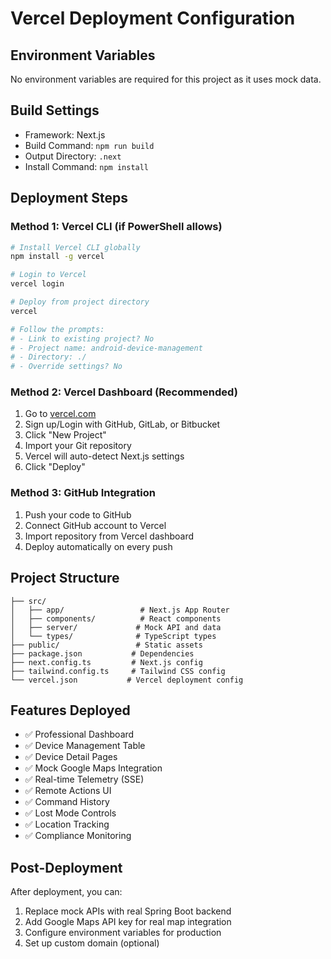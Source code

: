 # Vercel Deployment Configuration

## Environment Variables
No environment variables are required for this project as it uses mock data.

## Build Settings
- Framework: Next.js
- Build Command: `npm run build`
- Output Directory: `.next`
- Install Command: `npm install`

## Deployment Steps

### Method 1: Vercel CLI (if PowerShell allows)
```bash
# Install Vercel CLI globally
npm install -g vercel

# Login to Vercel
vercel login

# Deploy from project directory
vercel

# Follow the prompts:
# - Link to existing project? No
# - Project name: android-device-management
# - Directory: ./
# - Override settings? No
```

### Method 2: Vercel Dashboard (Recommended)
1. Go to [vercel.com](https://vercel.com)
2. Sign up/Login with GitHub, GitLab, or Bitbucket
3. Click "New Project"
4. Import your Git repository
5. Vercel will auto-detect Next.js settings
6. Click "Deploy"

### Method 3: GitHub Integration
1. Push your code to GitHub
2. Connect GitHub account to Vercel
3. Import repository from Vercel dashboard
4. Deploy automatically on every push

## Project Structure
```
├── src/
│   ├── app/                 # Next.js App Router
│   ├── components/          # React components
│   ├── server/             # Mock API and data
│   └── types/              # TypeScript types
├── public/                 # Static assets
├── package.json           # Dependencies
├── next.config.ts         # Next.js config
├── tailwind.config.ts     # Tailwind CSS config
└── vercel.json           # Vercel deployment config
```

## Features Deployed
- ✅ Professional Dashboard
- ✅ Device Management Table
- ✅ Device Detail Pages
- ✅ Mock Google Maps Integration
- ✅ Real-time Telemetry (SSE)
- ✅ Remote Actions UI
- ✅ Command History
- ✅ Lost Mode Controls
- ✅ Location Tracking
- ✅ Compliance Monitoring

## Post-Deployment
After deployment, you can:
1. Replace mock APIs with real Spring Boot backend
2. Add Google Maps API key for real map integration
3. Configure environment variables for production
4. Set up custom domain (optional)
